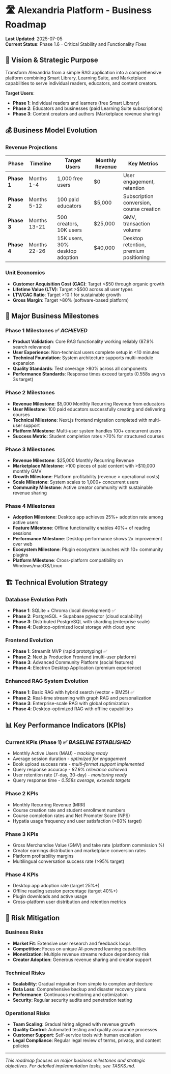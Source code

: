 # 🛣️ Alexandria Platform - Business Roadmap

**Last Updated**: 2025-07-05  
**Current Status**: Phase 1.6 - Critical Stability and Functionality Fixes

## 📖 Vision & Strategic Purpose

Transform Alexandria from a simple RAG application into a comprehensive platform combining Smart Library, Learning Suite, and Marketplace capabilities to serve individual readers, educators, and content creators.

**Target Users**: 
- **Phase 1**: Individual readers and learners (free Smart Library)
- **Phase 2**: Educators and businesses (paid Learning Suite subscriptions)
- **Phase 3**: Content creators and authors (Marketplace revenue sharing)

## 💰 Business Model Evolution

### Revenue Projections
| Phase | Timeline | Target Users | Monthly Revenue | Key Metrics |
|-------|----------|--------------|-----------------|-------------|
| **Phase 1** | Months 1-4 | 1,000 free users | $0 | User engagement, retention |
| **Phase 2** | Months 5-12 | 100 paid educators | $5,000 | Subscription conversion, course creation |
| **Phase 3** | Months 13-21 | 500 creators, 10K users | $25,000 | GMV, transaction volume |
| **Phase 4** | Months 22-26 | 15K users, 30% desktop adoption | $40,000 | Desktop retention, premium positioning |

### Unit Economics
- **Customer Acquisition Cost (CAC)**: Target <$50 through organic growth
- **Lifetime Value (LTV)**: Target >$500 across all user types
- **LTV/CAC Ratio**: Target >10:1 for sustainable growth
- **Gross Margin**: Target >80% (software-based platform)

## 🎯 Major Business Milestones

### Phase 1 Milestones ✅ *ACHIEVED*
- **Product Validation**: Core RAG functionality working reliably (87.9% search relevance)
- **User Experience**: Non-technical users complete setup in <10 minutes
- **Technical Foundation**: System architecture supports multi-module expansion
- **Quality Standards**: Test coverage >80% across all components
- **Performance Standards**: Response times exceed targets (0.558s avg vs 3s target)

### Phase 2 Milestones
- **Revenue Milestone**: $5,000 Monthly Recurring Revenue from educators
- **User Milestone**: 100 paid educators successfully creating and delivering courses
- **Technical Milestone**: Next.js frontend migration completed with multi-user support
- **Platform Milestone**: Multi-user system handles 100+ concurrent users
- **Success Metric**: Student completion rates >70% for structured courses

### Phase 3 Milestones
- **Revenue Milestone**: $25,000 Monthly Recurring Revenue
- **Marketplace Milestone**: >100 pieces of paid content with >$10,000 monthly GMV
- **Growth Milestone**: Platform profitability (revenue > operational costs)
- **Scale Milestone**: System scales to 1,000+ concurrent users
- **Community Milestone**: Active creator community with sustainable revenue sharing

### Phase 4 Milestones
- **Adoption Milestone**: Desktop app achieves 25%+ adoption rate among active users
- **Feature Milestone**: Offline functionality enables 40%+ of reading sessions
- **Performance Milestone**: Desktop performance shows 2x improvement over web
- **Ecosystem Milestone**: Plugin ecosystem launches with 10+ community plugins
- **Platform Milestone**: Cross-platform compatibility on Windows/macOS/Linux

## 🏗️ Technical Evolution Strategy

### Database Evolution Path
- **Phase 1**: SQLite + Chroma (local development) ✅
- **Phase 2**: PostgreSQL + Supabase pgvector (cloud scalability)
- **Phase 3**: Distributed PostgreSQL with sharding (enterprise scale)
- **Phase 4**: Desktop-optimized local storage with cloud sync

### Frontend Evolution
- **Phase 1**: Streamlit MVP (rapid prototyping) ✅
- **Phase 2**: Next.js Production Frontend (multi-user platform)
- **Phase 3**: Advanced Community Platform (social features)
- **Phase 4**: Electron Desktop Application (premium experience)

### Enhanced RAG System Evolution
- **Phase 1**: Basic RAG with hybrid search (vector + BM25) ✅
- **Phase 2**: Real-time streaming with graph RAG and personalization
- **Phase 3**: Enterprise-scale RAG with global optimization
- **Phase 4**: Desktop-optimized RAG with offline capabilities

## 📊 Key Performance Indicators (KPIs)

### Current KPIs (Phase 1) ✅ *BASELINE ESTABLISHED*
- Monthly Active Users (MAU) - *tracking ready*
- Average session duration - *optimized for engagement*
- Book upload success rate - *multi-format support implemented*
- Query response accuracy - *87.9% relevance achieved*
- User retention rate (7-day, 30-day) - *monitoring ready*
- Query response time - *0.558s average, exceeds targets*

### Phase 2 KPIs
- Monthly Recurring Revenue (MRR)
- Course creation rate and student enrollment numbers
- Course completion rates and Net Promoter Score (NPS)
- Hypatia usage frequency and user satisfaction (>80% target)

### Phase 3 KPIs
- Gross Merchandise Value (GMV) and take rate (platform commission %)
- Creator earnings distribution and marketplace conversion rates
- Platform profitability margins
- Multilingual conversation success rate (>95% target)

### Phase 4 KPIs
- Desktop app adoption rate (target 25%+)
- Offline reading session percentage (target 40%+)
- Plugin downloads and active usage
- Cross-platform user distribution and retention metrics

## 🚨 Risk Mitigation

### Business Risks
- **Market Fit**: Extensive user research and feedback loops
- **Competition**: Focus on unique AI-powered learning capabilities
- **Monetization**: Multiple revenue streams reduce dependency risk
- **Creator Adoption**: Generous revenue sharing and creator support

### Technical Risks
- **Scalability**: Gradual migration from simple to complex architecture
- **Data Loss**: Comprehensive backup and disaster recovery plans
- **Performance**: Continuous monitoring and optimization
- **Security**: Regular security audits and penetration testing

### Operational Risks
- **Team Scaling**: Gradual hiring aligned with revenue growth
- **Quality Control**: Automated testing and quality assurance processes
- **Customer Support**: Self-service tools with human escalation
- **Legal Compliance**: Regular legal review of terms, privacy, and content policies

---

*This roadmap focuses on major business milestones and strategic objectives. For detailed implementation tasks, see TASKS.md.*